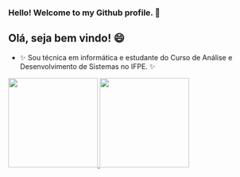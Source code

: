 ### Hello! Welcome to my Github profile. 👋
## Olá, seja bem vindo! 😄

- ✨ Sou técnica em informática e estudante do Curso de Análise e Desenvolvimento de Sistemas no IFPE. ✨



<div>
<a href="https://github.com/evicsouza">
<img height="180em" src="https://github-readme-stats.vercel.app/api/top-langs/?username=evicsouza&layout=compact&langs_count=7&theme=dracula"/>
<img height="180em" src="https://github-readme-stats.vercel.app/api?evicsouza&show_icons=true&theme=dracula&include_all_commits=true&count_private=true"/>
</div>
